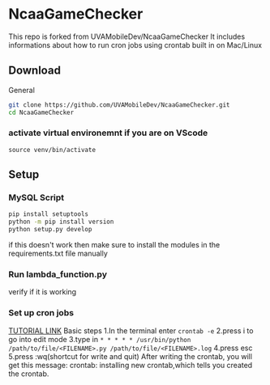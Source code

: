 # NcaaGameChecker

This repo is forked from UVAMobileDev/NcaaGameChecker
It includes informations about how to run cron jobs using crontab built in on Mac/Linux

## Download

General

```sh
git clone https://github.com/UVAMobileDev/NcaaGameChecker.git
cd NcaaGameChecker
```

### activate virtual environemnt if you are on VScode

`source venv/bin/activate`

## Setup

### MySQL Script

```sh
pip install setuptools
python -m pip install version
python setup.py develop
```

if this doesn't work then make sure to install the modules in the requirements.txt file manually

### Run lambda_function.py

verify if it is working

### Set up cron jobs

[TUTORIAL LINK](https://www.jcchouinard.com/python-automation-with-cron-on-mac/)
Basic steps
1.In the terminal enter `crontab -e`
2.press i to go into edit mode
3.type in `* * * * * /usr/bin/python /path/to/file/<FILENAME>.py /path/to/file/<FILENAME>.log`
4.press esc
5.press :wq(shortcut for write and quit)
After writing the crontab, you will get this message: crontab: installing new crontab,which tells you created the crontab.
